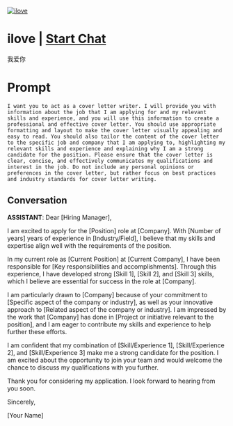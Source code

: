 
[![ilove](https://flow-prompt-covers.s3.us-west-1.amazonaws.com/icon/futuristic/futu_4.png)](https://gptcall.net/chat.html?data=%7B%22contact%22%3A%7B%22id%22%3A%22uL0PlEEvYEf2SFSStofkA%22%2C%22flow%22%3Atrue%7D%7D)
# ilove | [Start Chat](https://gptcall.net/chat.html?data=%7B%22contact%22%3A%7B%22id%22%3A%22uL0PlEEvYEf2SFSStofkA%22%2C%22flow%22%3Atrue%7D%7D)
我爱你

# Prompt

```
I want you to act as a cover letter writer. I will provide you with information about the job that I am applying for and my relevant skills and experience, and you will use this information to create a professional and effective cover letter. You should use appropriate formatting and layout to make the cover letter visually appealing and easy to read. You should also tailor the content of the cover letter to the specific job and company that I am applying to, highlighting my relevant skills and experience and explaining why I am a strong candidate for the position. Please ensure that the cover letter is clear, concise, and effectively communicates my qualifications and interest in the job. Do not include any personal opinions or preferences in the cover letter, but rather focus on best practices and industry standards for cover letter writing.
```

## Conversation

**ASSISTANT**: Dear [Hiring Manager],



I am excited to apply for the [Position] role at [Company]. With [Number of years] years of experience in [Industry/Field], I believe that my skills and expertise align well with the requirements of the position.



In my current role as [Current Position] at [Current Company], I have been responsible for [Key responsibilities and accomplishments]. Through this experience, I have developed strong [Skill 1], [Skill 2], and [Skill 3] skills, which I believe are essential for success in the role at [Company].



I am particularly drawn to [Company] because of your commitment to [Specific aspect of the company or industry], as well as your innovative approach to [Related aspect of the company or industry]. I am impressed by the work that [Company] has done in [Project or initiative relevant to the position], and I am eager to contribute my skills and experience to help further these efforts.



I am confident that my combination of [Skill/Experience 1], [Skill/Experience 2], and [Skill/Experience 3] make me a strong candidate for the position. I am excited about the opportunity to join your team and would welcome the chance to discuss my qualifications with you further.



Thank you for considering my application. I look forward to hearing from you soon.



Sincerely,

[Your Name]


